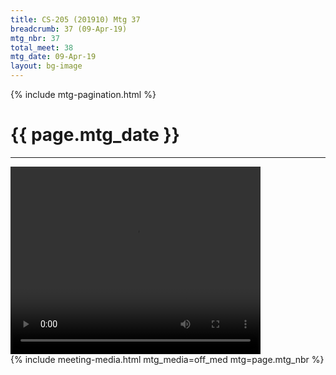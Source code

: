 ```yaml
---
title: CS-205 (201910) Mtg 37
breadcrumb: 37 (09-Apr-19)
mtg_nbr: 37
total_meet: 38
mtg_date: 09-Apr-19
layout: bg-image
---
```

{% include mtg-pagination.html %}
<h1 class="text-center">{{ page.mtg_date }}</h1>
<script src="model_pca_20_svm.js"></script>
<script src="/teaching/CS-205/201910/meetings/clmtrackr.js"></script>
<script src="track.js"></script>
<hr />
<div class="container">
<video id="inputVideo" width="400" height="300" autoplay loop>
  <source src="sample-face.mov" type="video/quicktime"/>
</video>
</div>
<script type="text/javascript">
  var videoInput = document.getElementById('inputVideo');

  var ctracker = new clm.tracker();
  ctracker.init();
  ctracker.start(videoInput);
</script>
{% include meeting-media.html mtg_media=off_med mtg=page.mtg_nbr %}
